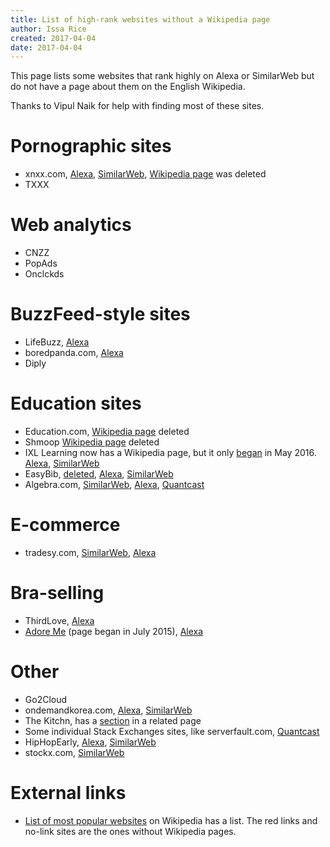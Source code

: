 ```yaml
---
title: List of high-rank websites without a Wikipedia page
author: Issa Rice
created: 2017-04-04
date: 2017-04-04
---
```


This page lists some websites that rank highly on Alexa or SimilarWeb but do
not have a page about them on the English Wikipedia.

Thanks to Vipul Naik for help with finding most of these sites.

# Pornographic sites

- xnxx.com, [Alexa](http://www.alexa.com/siteinfo/xnxx.com),
  [SimilarWeb](https://www.similarweb.com/website/xnxx.com),
  [Wikipedia page](https://en.wikipedia.org/wiki/Xnxx) was deleted
- TXXX

# Web analytics

- CNZZ
- PopAds
- Onclckds

# BuzzFeed-style sites

- LifeBuzz, [Alexa](http://www.alexa.com/siteinfo/lifebuzz.com)
- boredpanda.com, [Alexa](http://www.alexa.com/siteinfo/boredpanda.com)
- Diply

# Education sites

- Education.com, [Wikipedia page](https://en.wikipedia.org/w/index.php?title=Special:Log/delete&page=Education.com)
  deleted
- Shmoop [Wikipedia page](https://en.wikipedia.org/w/index.php?title=Special:Log/delete&page=Shmoop)
  deleted
- IXL Learning now has a Wikipedia page, but it only [began](https://en.wikipedia.org/w/index.php?title=IXL_Learning&oldid=720906333)
  in May 2016.
  [Alexa](http://www.alexa.com/siteinfo/ixl.com),
  [SimilarWeb](https://www.similarweb.com/website/ixl.com)
- EasyBib, [deleted](https://en.wikipedia.org/w/index.php?title=Special:Log/delete&page=EasyBib),
  [Alexa](http://www.alexa.com/siteinfo/easybib.com),
  [SimilarWeb](https://www.similarweb.com/website/easybib.com)
- Algebra.com, [SimilarWeb](https://www.similarweb.com/website/algebra.com),
  [Alexa](http://alexa.com/siteinfo/algebra.com),
  [Quantcast](https://www.quantcast.com/algebra.com)

# E-commerce

- tradesy.com, [SimilarWeb](https://www.similarweb.com/website/tradesy.com),
  [Alexa](http://www.alexa.com/siteinfo/tradesy.com)

# Bra-selling

- ThirdLove, [Alexa](http://www.alexa.com/siteinfo/thirdlove.com)
- [Adore
  Me](https://en.wikipedia.org/w/index.php?title=Adore_Me&action=history)
  (page began in July 2015),
  [Alexa](http://www.alexa.com/siteinfo/adoreme.com)

# Other

- Go2Cloud
- ondemandkorea.com, [Alexa](http://www.alexa.com/siteinfo/ondemandkorea.com),
  [SimilarWeb](https://www.similarweb.com/website/ondemandkorea.com)
- The Kitchn, has a [section](https://en.wikipedia.org/wiki/Apartment_Therapy#The_Kitchn)
  in a related page
- Some individual Stack Exchanges sites, like serverfault.com,
  [Quantcast](https://www.quantcast.com/serverfault.com)
- HipHopEarly, [Alexa](http://www.alexa.com/siteinfo/hiphopearly.com),
  [SimilarWeb](https://www.similarweb.com/website/hiphopearly.com)
- stockx.com, [SimilarWeb](https://www.similarweb.com/website/stockx.com)

# External links

- [List of most popular websites](https://en.wikipedia.org/wiki/List_of_most_popular_websites)
  on Wikipedia has a list.
  The red links and no-link sites are the ones without Wikipedia pages.
